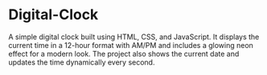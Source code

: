 # Digital-Clock
A simple digital clock built using HTML, CSS, and JavaScript. It displays the current time in a 12-hour format with AM/PM and includes a glowing neon effect for a modern look. The project also shows the current date and updates the time dynamically every second.
